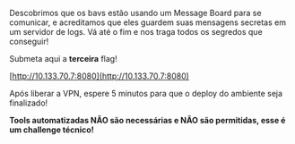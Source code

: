 
Descobrimos que os bavs estão usando um Message Board para se comunicar, e acreditamos que eles guardem suas mensagens secretas em um servidor de logs. Vá até o fim e nos traga todos os segredos que conseguir!

Submeta aqui a **terceira** flag!

[http://10.133.70.7:8080](http://10.133.70.7:8080)

Após liberar a VPN, espere 5 minutos para que o deploy do ambiente seja finalizado!

**Tools automatizadas NÃO são necessárias e NÃO são permitidas, esse é um challenge técnico!**
